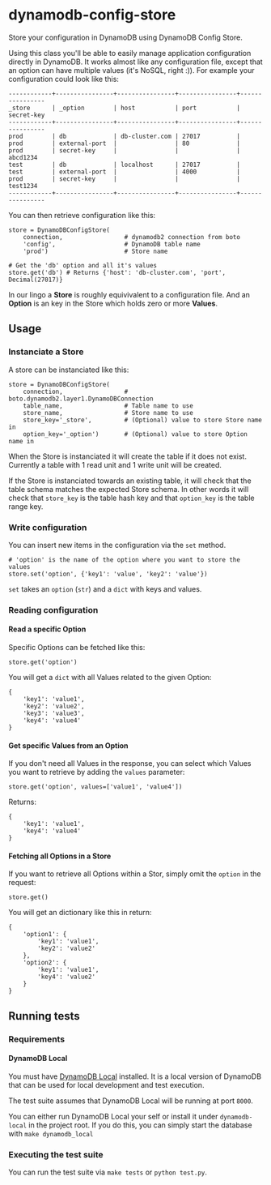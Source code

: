 # dynamodb-config-store

Store your configuration in DynamoDB using DynamoDB Config Store.

Using this class you'll be able to easily manage application configuration directly in DynamoDB. It works almost like any configuration file, except that an option can have multiple values (it's NoSQL, right :)). For example your configuration could look like this:

    ------------+----------------+----------------+----------------+----------------
    _store      | _option        | host           | port           | secret-key
    ------------+----------------+----------------+----------------+----------------
    prod        | db             | db-cluster.com | 27017          |
    prod        | external-port  |                | 80             |
    prod        | secret-key     |                |                | abcd1234
    test        | db             | localhost      | 27017          |
    test        | external-port  |                | 4000           |
    prod        | secret-key     |                |                | test1234
    ------------+----------------+----------------+----------------+----------------

You can then retrieve configuration like this:

    store = DynamoDBConfigStore(
        connection,                 # dynamodb2 connection from boto
        'config',                   # DynamoDB table name
        'prod')                     # Store name

    # Get the 'db' option and all it's values
    store.get('db') # Returns {'host': 'db-cluster.com', 'port', Decimal(27017)}

In our lingo a **Store** is roughly equivivalent to a configuration file. And an **Option** is an key in the Store which holds zero or more **Values**.

## Usage

### Instanciate a Store

A store can be instanciated like this:

    store = DynamoDBConfigStore(
        connection,                 # boto.dynamodb2.layer1.DynamoDBConnection
        table_name,                 # Table name to use
        store_name,                 # Store name to use
        store_key='_store',         # (Optional) value to store Store name in
        option_key='_option')       # (Optional) value to store Option name in

When the Store is instanciated it will create the table if it does not exist. Currently a table with 1 read unit and 1 write unit will be created.

If the Store is instanciated towards an existing table, it will check that the table schema matches the expected Store schema. In other words it will check that `store_key` is the table hash key and that `option_key` is the table range key.

### Write configuration

You can insert new items in the configuration via the `set` method.

    # 'option' is the name of the option where you want to store the values
    store.set('option', {'key1': 'value', 'key2': 'value'})

`set` takes an `option` (`str`) and a `dict` with keys and values.

### Reading configuration

#### Read a specific Option

Specific Options can be fetched like this:

    store.get('option')

You will get a `dict` with all Values related to the given Option:

    {
        'key1': 'value1',
        'key2': 'value2',
        'key3': 'value3',
        'key4': 'value4'
    }

#### Get specific Values from an Option

If you don't need all Values in the response, you can select which Values you want to retrieve by adding the `values` parameter:

    store.get('option', values=['value1', 'value4'])

Returns:

    {
        'key1': 'value1',
        'key4': 'value4'
    }

#### Fetching all Options in a Store

If you want to retrieve all Options within a Stor, simply omit the `option` in the request:

    store.get()

You will get an dictionary like this in return:

    {
        'option1': {
            'key1': 'value1',
            'key2': 'value2'
        },
        'option2': {
            'key1': 'value1',
            'key4': 'value2'
        }
    }

## Running tests

### Requirements

#### DynamoDB Local

You must have [DynamoDB Local](http://docs.aws.amazon.com/amazondynamodb/latest/developerguide/Tools.DynamoDBLocal.html) installed. It is a local version of DynamoDB that can be used for local development and test execution.

The test suite assumes that DynamoDB Local will be running at port `8000`.

You can either run DynamoDB Local your self or install it under `dynamodb-local` in the project root. If you do this, you can simply start the database with `make dynamodb_local`

### Executing the test suite

You can run the test suite via `make tests` or `python test.py`.


